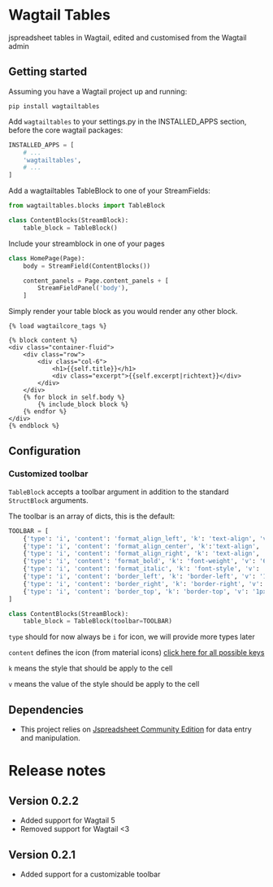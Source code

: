 # Wagtail Tables
jspreadsheet tables in Wagtail, edited and customised from the Wagtail admin

## Getting started

Assuming you have a Wagtail project up and running:

`pip install wagtailtables`

Add `wagtailtables` to your settings.py in the INSTALLED_APPS section, before the core wagtail packages:

```python
INSTALLED_APPS = [
    # ...
    'wagtailtables',
    # ...
]
```

Add a wagtailtables TableBlock to one of your StreamFields:

```python
from wagtailtables.blocks import TableBlock

class ContentBlocks(StreamBlock):
    table_block = TableBlock()
```

Include your streamblock in one of your pages

```python
class HomePage(Page):
    body = StreamField(ContentBlocks())

    content_panels = Page.content_panels + [
        StreamFieldPanel('body'),
    ]
```

Simply render your table block as you would render any other block.

```django
{% load wagtailcore_tags %}

{% block content %}
<div class="container-fluid">
    <div class="row">
        <div class="col-6">
            <h1>{{self.title}}</h1>
            <div class="excerpt">{{self.excerpt|richtext}}</div>
        </div>
    </div>
    {% for block in self.body %}
        {% include_block block %}
    {% endfor %}
</div>
{% endblock %}
```

## Configuration

### Customized toolbar
`TableBlock` accepts a toolbar argument in addition to the standard `StructBlock` arguments.

The toolbar is an array of dicts, this is the default:
```python
TOOLBAR = [
    {'type': 'i', 'content': 'format_align_left', 'k': 'text-align', 'v': 'left'},
    {'type': 'i', 'content': 'format_align_center', 'k':'text-align', 'v':'center'},
    {'type': 'i', 'content': 'format_align_right', 'k': 'text-align', 'v': 'right'},
    {'type': 'i', 'content': 'format_bold', 'k': 'font-weight', 'v': '600'},
    {'type': 'i', 'content': 'format_italic', 'k': 'font-style', 'v': 'italic'},
    {'type': 'i', 'content': 'border_left', 'k': 'border-left', 'v': '1px solid'},
    {'type': 'i', 'content': 'border_right', 'k': 'border-right', 'v': '1px solid'},
    {'type': 'i', 'content': 'border_top', 'k': 'border-top', 'v': '1px solid'},
]

class ContentBlocks(StreamBlock):
    table_block = TableBlock(toolbar=TOOLBAR)
```

`type` should for now always be `i` for icon, we will provide more types later

`content` defines the icon (from material icons) [click here for all possible keys](https://fonts.google.com/icons?selected=Material+Icons)

`k` means the style that should be apply to the cell

`v` means the value of the style should be apply to the cell


## Dependencies
* This project relies on [Jspreadsheet Community Edition](https://bossanova.uk/jspreadsheet/v4/) for data entry and manipulation. 


# Release notes

## Version 0.2.2
* Added support for Wagtail 5
* Removed support for Wagtail <3

## Version 0.2.1
* Added support for a customizable toolbar